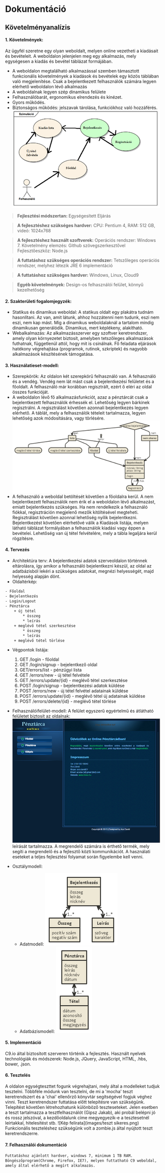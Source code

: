 # Dokumentáció

## Követelményanalízis


#### 1. Követelmények:
Az ügyfél szeretne egy olyan weboldalt, melyen online vezetheti a kiadásait és bevételeit. A weboldalon jelenjelen meg egy alkalmazás, mely egységesen a kiadás és bevétel táblázat formájában.
- A weboldalon megtalálható alkalmazással szemben támasztott funkcionális követelmények a kiadások és bevételek egy közös táblában való megjelenítése. Csak a bejelentkezett felhasználók számára legyen elérhető weboldalon lévő alkalmazás
- A weboldalnak legyen szép dinamikus felülete
- Felhasználóbarát, ergonomikus elrendezés és kinézet.
- Gyors működés.
- Biztonságos működés: jelszavak tárolása, funkciókhoz való hozzáférés.
![Kép felirata](images/bejaras.png)

>**Fejlesztési módszertan:** 
Egységesített Eljárás

>**A fejlesztéshez szükséges hardver:**
CPU: Pentium 4, RAM: 512 GB, videó: 1024x768

>**A fejlesztéshez használt szoftverek:**
Operációs rendszer: Windows 7.
Követelmény elemzés: Github szövegszerkesztővel
Fejlesztőeszköz: Node.js

>**A futtatáshoz szükséges operációs rendszer:**
Tetszőleges operációs rendszer, melyhez létezik JRE 6 implementáció

>**A futtatáshoz szükséges hardver:**
Windows, Linux, Cloud9

>**Egyéb követelmények:**
Design-os felhasználói felület, könnyű kezelhetőség

    
#### 2. Szakterületi fogalomjegyzék:
* Statikus és dinamikus weboldal: A statikus oldalt egy plakátra tudnám hasonlítani. Az van, amit látunk, ahhoz         hozzátenni nem tudunk, eszi nem eszi, nem kap mást. Míg a dinamikus weboldalaknál a tartalom mindig dinamikusan generálódik. Dinamikus, mert képlékeny, alakítható.
* Webalkalmazás: Az alkalmazásszerver egy szoftver keretrendszer, amely olyan környezetet biztosít, amelyben tetszőleges alkalmazások futhatnak, függetlenül attól, hogy mit is csinálnak. Fő feladata eljárások hatékony végrehajtása (programok, rutinok, szkriptek) és nagyobb alkalmazások készítésének támogatása.


#### 3. Használatieset-modell:
* Szerepkörök: 
Az oldalon két szerepkörű felhasználó van. A felhasználó és a vendég. Vendég nem lát mást csak a bejelentkezési felületet és a főoldalt. A felhasználó már korábban regisztrált, ezért ő eléri az oldal összes funkcióját.
* A weboldalon lévő fő alkalmazásfunkciót, azaz a pénztárcát csak a bejelentkezett felhasználók érhessék el. Lehetőség legyen bárkinek regisztrálni. A regisztrálást követően azonnali bejelentkezés legyen elérhető. A táblát, mely a felhasználók tételeit tartalmazza, legyen lehetőség azok módosítására, vagy törlésére.
   ![Kép felirata](images/kep4.png)
* A felhasználó a weboldal betöltését követően a főoldalra kerül. A nem bejelentkezett felhasználók nem érik el a weboldalon lévő alkalmazást, emiatt bejelentkezés szükséges. Ha nem rendelkezik a felhasználó fiókkal, regisztráción megjelenő mezők kitöltésével megteheti. Regisztrálást követően azonnal lehetőség nyílik bejelentkezni. Bejelentkezést követően elérhetővé válik a Kiadások listája, melyen látható táblázat formályában a felhasználók kiadási vagy éppen a bevételei. Lehetőség van új tétel felvételére, mely a tábla legaljára kerül rögzítésre.

#### 4. Tervezés
* Architektúra terv:
A bejelentkezési adatok szerveoldalon történnek eltárolásra, így amikor a felhasználó bejelentkezni készül, az oldal az adatbázisból lekéri a szükséges adatokat, megnézi helyességét, majd helyesség alapján dönt.
* Oldaltérkép:
```
- Főoldal
- Bejelentkezés
- Login/Logout
- Pénztárca
    + új tétel
        * összeg
        * leírás
    + meglévő tétel szerkesztése
        * összeg
        * leírás
    + meglévő tétel törlése
```

* Végpontok listája:
    1. GET /login - főoldal
    2. GET /login/signup - bejelentkező oldal
    3. GET/errors/list - pénzügyi lista
    4. GET /errors/new - új tétel felvétele
    5. GET /errors/update/{id} - meglévő tétel szerkesztése
    7. POST /login/signup - bejelentkezési adatok küldése
    8. POST /errors/new - új tétel felvétel adatainak küldése
    9. POST /errors/update/{id} - meglévő tétel új adatainak küldése
    10. POST /errors/delete/{id} - meglévő tétel törlése

* Felhasználóifelület-modell:
A felület egyszerű egyértelmű és átlátható felületet biztosít az oldalnak:
![Kép felirata](images/kep1.png)
leírását tartalmazza. A megrendelő számára is érthető termék, mely segíti a megrendelő és a
fejlesztő közti kommunikációt. A használati eseteket a teljes fejlesztési folyamat során
figyelembe kell venni.

* Osztálymodell:
     - Adatmodell: 
                ![Kép felirata](images/kep2.png)
     - Adatbázismodell:
                ![Kép felirata](images/kep3.png)

#### 5. Implementáció
C9.io által biztosított szerveren történik a fejlesztés. 
Használt nyelvek technológiák és módszerek: Node.js, JQuery, JavaScript, HTML, .hbs, bower, .json.
   
 
#### 6. Tesztelés
A oldalon egységteszttet fogunk végrehajtani, mely által a modelleket tudjuk tesztelni. Többféle módunk van tesztelni, de mi a 'mocha' teszt keretrendszert és a 'chai' ellenőrző könyvtár segítségével fogjuk véghez vinni. Teszt keretrendszer futtatása előtt telepítésre van szükségünk.
Telepítést követően létrehozhatunk különböző teszteseteket. Jelen esetben a teszt tartalmazza a tesztfelhasználót (Gipsz Jakab), aki probál belépni jó és rossz jelszóval, a kezdőoldalunk címe megyegyezik-e a tesztesetnél leírtakkal, hitelesítést stb.
    ![Kép felirata](images/teszt sikeres.png)
Funkcionális teszteléshez szükségünk volt a zombie.js által nyújtott teszt keretrendszerre. 

#### 7. Felhasználói dokumentáció
    Futtatáshoz ajánlott hardver, windows 7, minimum 1 TB RAM. Böngészőprogram(Chrome, Firefox, IE7), melyen futtatható C9 weboldal, amely által elérhető a megírt alkalmazás. 

    
